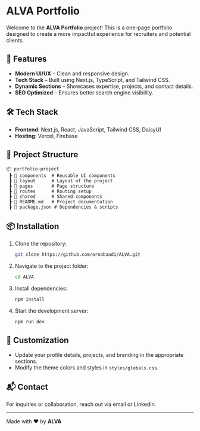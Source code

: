 # ALVA Portfolio

Welcome to the **ALVA Portfolio** project! This is a one-page portfolio designed to create a more impactful experience for recruiters and potential clients.

## 🚀 Features
- **Modern UI/UX** – Clean and responsive design.
- **Tech Stack** – Built using Next.js, TypeScript, and Tailwind CSS.
- **Dynamic Sections** – Showcases expertise, projects, and contact details.
- **SEO Optimized** – Ensures better search engine visibility.

## 🛠 Tech Stack
- **Frontend**: Next.js, React, JavaScript, Tailwind CSS, DaisyUI
- **Hosting**: Vercel, Firebase

## 📂 Project Structure
```
📦 portfolio-project
 ┣ 📂 components  # Reusable UI components
 ┣ 📂 layout      # Layout of the project
 ┣ 📂 pages       # Page structure
 ┣ 📂 routes      # Routing setup
 ┣ 📂 shared      # Shared components
 ┣ 📜 README.md   # Project documentation
 ┣ 📜 package.json # Dependencies & scripts
```

## 📦 Installation
1. Clone the repository:
   ```bash
   git clone https://github.com/ornobaadi/ALVA.git
   ```
2. Navigate to the project folder:
   ```bash
   cd ALVA
   ```
3. Install dependencies:
   ```bash
   npm install
   ```
4. Start the development server:
   ```bash
   npm run dev
   ```

## 🎨 Customization
- Update your profile details, projects, and branding in the appropriate sections.
- Modify the theme colors and styles in `styles/globals.css`.

## 📬 Contact
For inquiries or collaboration, reach out via email or LinkedIn.

---
Made with ❤️ by **ALVA**
